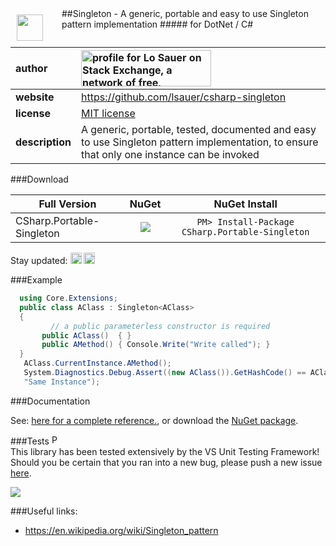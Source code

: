 
<img src="https://googledrive.com/host/0ByqWUM5YoR35SUREUWdZcTRiQ3M/singleton-icon2.jpg" style="border:0px; margin:10px; margin-right:30px; float:left;" height="42" />
##Singleton -  A generic, portable and easy to use Singleton pattern implementation
##### for DotNet / C#

**author** | <a href="http://stackexchange.com/users/485574/lo-sauer"><img src="http://stackexchange.com/users/flair/485574.png" width="208" height="58" alt="profile for Lo Sauer on Stack Exchange, a network of free, community-driven Q&amp;A sites" title="profile for Lo Sauer on Stack Exchange, a network of free, community-driven Q&amp;A sites" /></a>
:------------ | :------------- 
**website** | https://github.com/lsauer/csharp-singleton   
**license** | <a href="http://lsauer.mit-license.org/" target="_blank">MIT license</a>   
**description** | A generic, portable, tested, documented and easy to use Singleton pattern implementation, to ensure that only one instance can be invoked

###Download

Full Version | NuGet | NuGet Install
------------ | :-------------: | :-------------:
CSharp.Portable-Singleton | <a href="https://www.nuget.org/packages/CSharp.Portable-Singleton/" target="_blank"><img src="https://googledrive.com/host/0ByqWUM5YoR35ZWhvaXFrZ2pRcmM/nuget_version_counter_gh_singleton.svg"/></a> | ```PM> Install-Package CSharp.Portable-Singleton```

Stay updated:  <a href="https://twitter.com/sauerlo/" target="_blank"><img src="https://googledrive.com/host/0ByqWUM5YoR35NGZiSEs4SXduTGM/gh_twitter_like.png" alt="Twitter Follow" height="18" /></a>
<a href="https://www.facebook.com/lorenz.lo.sauer/" target="_blank"><img src="https://googledrive.com/host/0ByqWUM5YoR35NGZiSEs4SXduTGM/gh_facebook_like.png" alt="Facebook Like" height="18" /></a>


###Example
  
<example>

```cs
  using Core.Extensions;
  public class AClass : Singleton<AClass>
  {
         // a public parameterless constructor is required
       public AClass()  { }
       public AMethod() { Console.Write("Write called"); }
  }
   AClass.CurrentInstance.AMethod();
   System.Diagnostics.Debug.Assert((new AClass()).GetHashCode() == AClass.CurrentInstance.GetHashCode(), 
   "Same Instance");
```
</example>

###Documentation

See: <a href="https://googledrive.com/host/0ByqWUM5YoR35MnV3V0pDdERyd0U/index.html">here for a complete reference.</a>, or download the <a href="https://www.nuget.org/packages/CSharp.Portable-Singleton/" target="_blank">NuGet package</a>.

###Tests  <img src="https://googledrive.com/host/0ByqWUM5YoR35ZWhvaXFrZ2pRcmM/check_icon_test_success.png" alt="Passed" height="16" />   
This library has been tested extensively by the VS Unit Testing Framework!   
Should you be certain that you ran into a new bug, please push a new issue [here](https://github.com/lsauer/csharp-singleton/issues). 

<img src="https://googledrive.com/host/0ByqWUM5YoR35SUREUWdZcTRiQ3M/singleton_testsrun.png" target="_blank" />

###Useful links: 
- https://en.wikipedia.org/wiki/Singleton_pattern
